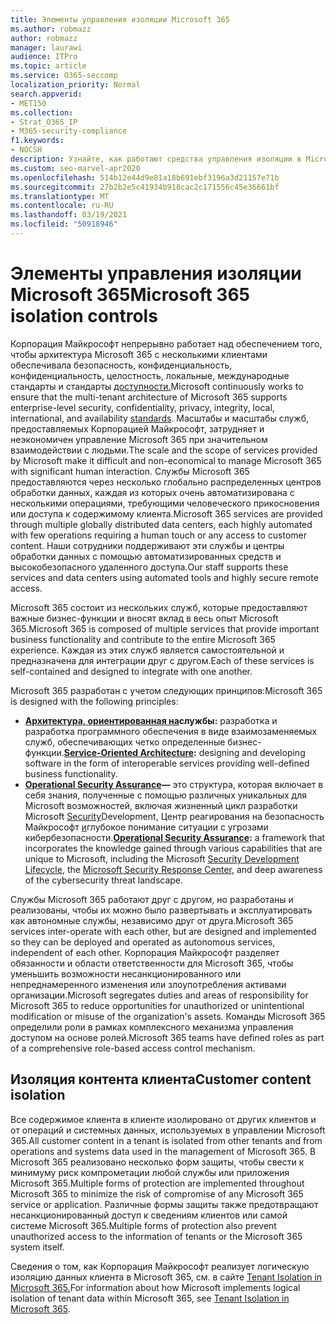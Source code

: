 ```yaml
---
title: Элементы управления изоляции Microsoft 365
ms.author: robmazz
author: robmazz
manager: laurawi
audience: ITPro
ms.topic: article
ms.service: O365-seccomp
localization_priority: Normal
search.appverid:
- MET150
ms.collection:
- Strat_O365_IP
- M365-security-compliance
f1.keywords:
- NOCSH
description: Узнайте, как работают средства управления изоляции в Microsoft 365, что позволяет службам работать или оставаться автономными по мере необходимости.
ms.custom: seo-marvel-apr2020
ms.openlocfilehash: 514b12e44d9e81a18b691ebf3196a3d21157e71b
ms.sourcegitcommit: 27b2b2e5c41934b918cac2c171556c45e36661bf
ms.translationtype: MT
ms.contentlocale: ru-RU
ms.lasthandoff: 03/19/2021
ms.locfileid: "50918946"
---
```

# <a name="microsoft-365-isolation-controls"></a><span data-ttu-id="89239-103">Элементы управления изоляции Microsoft 365</span><span class="sxs-lookup"><span data-stu-id="89239-103">Microsoft 365 isolation controls</span></span> 

<span data-ttu-id="89239-104">Корпорация Майкрософт непрерывно работает над обеспечением того, чтобы архитектура Microsoft 365 с несколькими клиентами обеспечивала безопасность, конфиденциальность, конфиденциальность, целостность, локальные, международные стандарты и стандарты [доступности.](https://www.microsoft.com/TrustCenter/Compliance?service=Office#Icons)</span><span class="sxs-lookup"><span data-stu-id="89239-104">Microsoft continuously works to ensure that the multi-tenant architecture of Microsoft 365 supports enterprise-level security, confidentiality, privacy, integrity, local, international, and availability [standards](https://www.microsoft.com/TrustCenter/Compliance?service=Office#Icons).</span></span> <span data-ttu-id="89239-105">Масштабы и масштабы служб, предоставляемых Корпорацией Майкрософт, затрудняет и неэкономичен управление Microsoft 365 при значительном взаимодействии с людьми.</span><span class="sxs-lookup"><span data-stu-id="89239-105">The scale and the scope of services provided by Microsoft make it difficult and non-economical to manage Microsoft 365 with significant human interaction.</span></span> <span data-ttu-id="89239-106">Службы Microsoft 365 предоставляются через несколько глобально распределенных центров обработки данных, каждая из которых очень автоматизирована с несколькими операциями, требующими человеческого прикосновения или доступа к содержимому клиента.</span><span class="sxs-lookup"><span data-stu-id="89239-106">Microsoft 365 services are provided through multiple globally distributed data centers, each highly automated with few operations requiring a human touch or any access to customer content.</span></span> <span data-ttu-id="89239-107">Наши сотрудники поддерживают эти службы и центры обработки данных с помощью автоматизированных средств и высокобезопасного удаленного доступа.</span><span class="sxs-lookup"><span data-stu-id="89239-107">Our staff supports these services and data centers using automated tools and highly secure remote access.</span></span> 

<span data-ttu-id="89239-108">Microsoft 365 состоит из нескольких служб, которые предоставляют важные бизнес-функции и вносят вклад в весь опыт Microsoft 365.</span><span class="sxs-lookup"><span data-stu-id="89239-108">Microsoft 365 is composed of multiple services that provide important business functionality and contribute to the entire Microsoft 365 experience.</span></span> <span data-ttu-id="89239-109">Каждая из этих служб является самостоятельной и предназначена для интеграции друг с другом.</span><span class="sxs-lookup"><span data-stu-id="89239-109">Each of these services is self-contained and designed to integrate with one another.</span></span>

<span data-ttu-id="89239-110">Microsoft 365 разработан с учетом следующих принципов:</span><span class="sxs-lookup"><span data-stu-id="89239-110">Microsoft 365 is designed with the following principles:</span></span>

 - <span data-ttu-id="89239-111">**[Архитектура, ориентированная на](/previous-versions/aa480021(v=msdn.10))службы:** разработка и разработка программного обеспечения в виде взаимозаменяемых служб, обеспечивающих четко определенные бизнес-функции.</span><span class="sxs-lookup"><span data-stu-id="89239-111">**[Service-Oriented Architecture](/previous-versions/aa480021(v=msdn.10)):** designing and developing software in the form of interoperable services providing well-defined business functionality.</span></span>
 - <span data-ttu-id="89239-112">**[Operational Security Assurance](https://www.microsoft.com/download/details.aspx?id=40872)—** это структура, которая включает в себя знания, полученные с помощью различных уникальных для Microsoft возможностей, включая жизненный цикл разработки Microsoft [Security](https://www.microsoft.com/sdl/default.aspx)Development, Центр реагирования на безопасность Майкрософт [и](https://technet.microsoft.com/library/dn440717.aspx)глубокое понимание ситуации с угрозами кибербезопасности.</span><span class="sxs-lookup"><span data-stu-id="89239-112">**[Operational Security Assurance](https://www.microsoft.com/download/details.aspx?id=40872):** a framework that incorporates the knowledge gained through various capabilities that are unique to Microsoft, including the Microsoft [Security Development Lifecycle](https://www.microsoft.com/sdl/default.aspx), the [Microsoft Security Response Center](https://technet.microsoft.com/library/dn440717.aspx), and deep awareness of the cybersecurity threat landscape.</span></span>

<span data-ttu-id="89239-113">Службы Microsoft 365 работают друг с другом, но разработаны и реализованы, чтобы их можно было развертывать и эксплуатировать как автономные службы, независимо друг от друга.</span><span class="sxs-lookup"><span data-stu-id="89239-113">Microsoft 365 services inter-operate with each other, but are designed and implemented so they can be deployed and operated as autonomous services, independent of each other.</span></span> <span data-ttu-id="89239-114">Корпорация Майкрософт разделяет обязанности и области ответственности для Microsoft 365, чтобы уменьшить возможности несанкционированного или непреднамеренного изменения или злоупотребления активами организации.</span><span class="sxs-lookup"><span data-stu-id="89239-114">Microsoft segregates duties and areas of responsibility for Microsoft 365 to reduce opportunities for unauthorized or unintentional modification or misuse of the organization's assets.</span></span> <span data-ttu-id="89239-115">Команды Microsoft 365 определили роли в рамках комплексного механизма управления доступом на основе ролей.</span><span class="sxs-lookup"><span data-stu-id="89239-115">Microsoft 365 teams have defined roles as part of a comprehensive role-based access control mechanism.</span></span>

## <a name="customer-content-isolation"></a><span data-ttu-id="89239-116">Изоляция контента клиента</span><span class="sxs-lookup"><span data-stu-id="89239-116">Customer content isolation</span></span>

<span data-ttu-id="89239-117">Все содержимое клиента в клиенте изолировано от других клиентов и от операций и системных данных, используемых в управлении Microsoft 365.</span><span class="sxs-lookup"><span data-stu-id="89239-117">All customer content in a tenant is isolated from other tenants and from operations and systems data used in the management of Microsoft 365.</span></span> <span data-ttu-id="89239-118">В Microsoft 365 реализовано несколько форм защиты, чтобы свести к минимуму риск компрометации любой службы или приложения Microsoft 365.</span><span class="sxs-lookup"><span data-stu-id="89239-118">Multiple forms of protection are implemented throughout Microsoft 365 to minimize the risk of compromise of any Microsoft 365 service or application.</span></span> <span data-ttu-id="89239-119">Различные формы защиты также предотвращают несанкционированный доступ к сведениям клиентов или самой системе Microsoft 365.</span><span class="sxs-lookup"><span data-stu-id="89239-119">Multiple forms of protection also prevent unauthorized access to the information of tenants or the Microsoft 365 system itself.</span></span>

<span data-ttu-id="89239-120">Сведения о том, как Корпорация Майкрософт реализует логическую изоляцию данных клиента в Microsoft 365, см. в сайте [Tenant Isolation in Microsoft 365.](microsoft-365-tenant-isolation-overview.md)</span><span class="sxs-lookup"><span data-stu-id="89239-120">For information about how Microsoft implements logical isolation of tenant data within Microsoft 365, see [Tenant Isolation in Microsoft 365](microsoft-365-tenant-isolation-overview.md).</span></span>